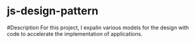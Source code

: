 # js-design-pattern
#Description
For this project, I expalin various models for the design with code to accelerate the implementation of applications.